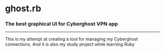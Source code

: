 # ghost.rb 

### The best graphical UI for Cyberghost VPN app

---

This is my attempt at creating a tool for managing my Cyberghost connections.
And it is also my study project while learning Ruby
